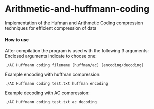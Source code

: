# Arithmetic-and-huffmann-coding
Implementation of the Hufman and Arithmetic Coding compression techniques for efficient compression of data

#### How to use

After compilation the program is used with the following 3 arguments: Enclosed arguments indicate to choose one:


`./AC Huffmann coding filename (huffman/ac) (encoding/decoding)`

Example encoding with huffman compression:

`./AC Huffmann coding test.txt huffman encoding`

Example decoding with AC compression:

`./AC Huffmann coding test.txt ac decoding`
